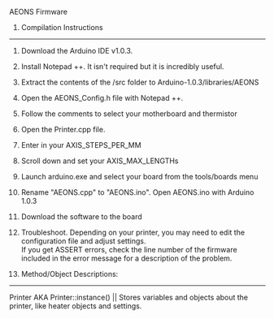 AEONS Firmware

1. Compilation Instructions
-------------------------------------------------------------------------------------------
1. Download the Arduino IDE v1.0.3.

2. Install Notepad ++.  It isn't required but it is incredibly useful.

3. Extract the contents of the /src folder to Arduino-1.0.3/libraries/AEONS

4. Open the AEONS_Config.h file with Notepad ++.

5. Follow the comments to select your motherboard and thermistor

6. Open the Printer.cpp file.

7. Enter in your AXIS_STEPS_PER_MM

8. Scroll down and set your AXIS_MAX_LENGTHs

9. Launch arduino.exe and select your board from the tools/boards menu

10. Rename "AEONS.cpp" to "AEONS.ino". Open AEONS.ino with Arduino 1.0.3

11. Download the software to the board

11. Troubleshoot.  Depending on your printer, you may need to edit the configuration file and adjust settings.  
	If you get ASSERT errors, check the line number of the firmware included in the error message for a description of the problem.


2. Method/Object Descriptions:
-------------------------------------------------------------------------------------------
Printer AKA Printer::instance()	|| Stores variables and objects about the printer, like heater objects and settings. 

